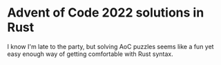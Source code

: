 # Advent of Code 2022 solutions in Rust

I know I'm late to the party, but solving AoC puzzles seems like a fun yet easy enough way of getting comfortable with Rust syntax.  
